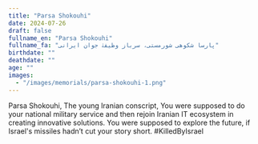 ```yaml
---
title: "Parsa Shokouhi"
date: 2024-07-26
draft: false
fullname_en: "Parsa Shokouhi"
fullname_fa: "پارسا شکوهی شورمستی، سرباز وظیفۀ جوان ایرانی"
birthdate: ""
deathdate: ""
age: ""
images:
  - "/images/memorials/parsa-shokouhi-1.png"
---
```


Parsa Shokouhi,
The young Iranian conscript,
You were supposed to do your national military service and then rejoin Iranian IT ecosystem in creating innovative solutions. You were supposed to explore the future, if Israel's missiles hadn’t cut your story short.
#KilledByIsrael